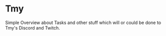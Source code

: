 # Tmy
 Simple Overview about Tasks and other stuff which will or could be done to Tmy's Discord and Twitch.
